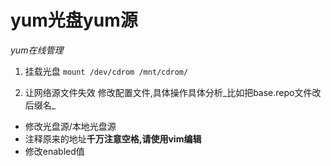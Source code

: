 # yum光盘yum源
_yum在线管理_

1. 挂载光盘
    `mount /dev/cdrom /mnt/cdrom/`

2. 让网络源文件失效
    修改配置文件,具体操作具体分析_比如把base.repo文件改后缀名_
* 修改光盘源/本地光盘源
* 注释原来的地址**千万注意空格,请使用vim编辑**
* 修改enabled值










